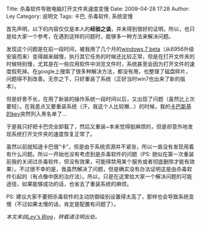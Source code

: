 Title: 杀毒软件导致电脑打开文件夹速度变慢
Date: 2009-04-28 17:28
Author: Ley
Category: 说明文
Tags: 卡巴, 杀毒软件, 系统变慢

首先声明，以下的内容仅仅是本人的**经验之谈**，并未得到很好的证明，所以，也只是给大家一个参考，在遇到这样的问题时，能够多一种方法来解决问题。

发现这个问题是在前一段时间，被我用了几个月的[windows 7
beta][]（从6956升级安装而来）变得越来越慢，执行其它任务的时候还比较正常，但是在打开文件夹的时候特别慢，尤其是在一些应用软件中浏览文件时，系统甚至会因为打开文件的速度假死掉。在google上搜索了很多种解决方法，都没有用，也整理了磁盘碎片，问题得不到改善。无奈之下，只好重装了系统（正好当时win7也出来了新的版本）。

但是好景不长，在用了新装的操作系统一段时间以后，又出现了问题（虽然比上次要轻）。在我差点又要重装系统（汗，我这个人比较懒...）的时候，我的[卡巴斯基的key][]突然列入黑名单了...

于是我只好把卡巴完全卸载了，然后又重装\~本来觉得挺麻烦的，但是却意外地发现系统打开文件夹的速度恢复正常了。

虽然以前就知道卡巴很“卡”，但是由于系统资源并不紧张，所以一直没有发现用着有什么问题。所以一开始也没有考虑到是杀毒软件的问题（PS:
貌似在第一次重装前我的关闭过杀毒软件，但没有效果，可能得禁用某个服务或者彻底删除才能有效果）。不过很不幸的是，我虽然解决了问题，但是确实没有办法证明这是由杀毒软件引起的（有点像中医的治疗法）。所以，只是在这里给大家一个解决问题的可能途径，如果能够成功的话，也省去了重装系统的麻烦。

PS:
建议大家不要把杀毒软件的主动防御级别设置得太高了，那样也会导致系统变慢（不过如果太慢的话，肯定是配置有问题了）。

*本文来自[Ley's Blog][]，转载请注明出处。*

  [windows 7 beta]: http://bbs.pcbeta.com
  [卡巴斯基的key]: http://a.kavkiskey.com/new.html
  [Ley's Blog]: http://imley.net "Ley's Blog"
